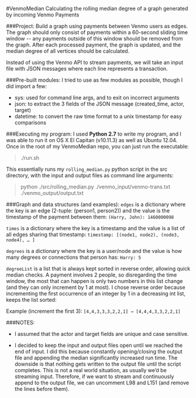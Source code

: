 #VenmoMedian
Calculating the rolling median degree of a graph generated by incoming Venmo Payments

###Project:
Build a graph using payments between Venmo users as edges.  The graph should
only consist of payments within a 60-second sliding time window -- any payments
outside of this window should be removed from the graph.  After each processed
payment, the graph is updated, and the median degree of all vertices should
be calculated.

Instead of using the Venmo API to stream payments, we will take an input file with
JSON messages where each line represents a transaction.


###Pre-built modules:
I tried to use as few modules as possible, though I did import a few:

* sys: used for command line args, and to exit on incorrect arguments
* json: to extract the 3 fields of the JSON message (created_time, actor, target)
* datetime: to convert the raw time format to a unix timestamp for easy comparisons

###Executing my program:
I used **Python 2.7** to write my program, and I was able to run it on OS X El Capitan (v10.11.3) as well as Ubuntu 12.04.  Once in the root of my VenmoMedian repo, you can just run the executable:
> ./run.sh


This essentially runs my `rolling_median.py` python script in the src directory, with the input and output files as command line arguments:

> python ./src/rolling_median.py ./venmo_input/venmo-trans.txt ./venmo_output/output.txt


###Graph and data structures (and examples):
`edges` is a dictionary where the key is an edge (2-tuple: (person1, person2)) and the value is the timestamp of the payment between them:
`(Harry, John): 1460000098`

`times` is a dictionary where the key is a timestamp and the value is a list of all edges sharing that timestamp:
`timestamp: [(node1, node2), (node3, node4), … ]`

`degrees` is a dictionary where the key is a user/node and the value is how many degrees or connections that person has:
`Harry: 5`

`degreeList` is a list that is always kept sorted in reverse order, allowing quick median checks.  A payment involves 2 people,  so disregarding the time window, the most that can happen is only two numbers in this list change (and they can only increment by 1 at most).  I chose reverse order because incrementing the first occurrence of an integer by 1 in a decreasing int list, keeps the list sorted:

Example (increment the first 3): `[4,4,3,3,3,2,2,1] → [4,4,4,3,3,2,2,1]`


###NOTES:
* I assumed that the actor and target fields are unique and case sensitive.

* I decided to keep the input and output files open until we reached the end of input.  I did this because constantly opening/closing the output file and appending the median significantly increased run time.  The downside is that nothing gets written to the output file until the script completes.  This is not a real world situation, as usually we’d be streaming input.  Therefore, if we want to stream and continuously append to the output file, we can uncomment L98 and L151 (and remove the lines before them).
